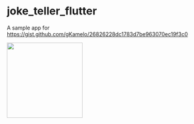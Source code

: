# joke_teller_flutter

A sample app for https://gist.github.com/gKamelo/26826228dc1783d7be963070ec19f3c0

<img src="https://user-images.githubusercontent.com/12077345/166581492-6dc0553e-03ef-4b4d-9a55-5e49e19e143c.gif" width="200">
